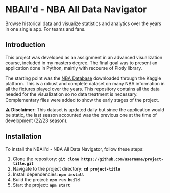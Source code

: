 # NBAll'd - NBA All Data Navigator

Browse historical data and visualize statistics and analytics over the years in one single app. For teams and fans.

## Introduction

This project was developed as an assignment in an advanced visualization course, included in my masters degree. The final goal was to present an application done in Python, mainly with recourse of Plotly library.

The starting point was the [NBA Database](https://www.kaggle.com/datasets/wyattowalsh/basketball) downloaded through the Kaggle platform. This is a robust and complete dataset on many NBA information in all the fixtures played over the years. This repository contains all the data needed for the visualization so no data treatment is necessary. Complementary files were added to show the early stages of the project.

:warning: **Disclaimer**: This dataset is updated daily but since the application would be static, the last season accounted was the previous one at the time of development (22/23 season).

## **Installation**

To install the NBAll'd - NBA All Data Navigator, follow these steps:

1. Clone the repository: **`git clone https://github.com/username/project-title.git`**
2. Navigate to the project directory: **`cd project-title`**
3. Install dependencies: **`npm install`**
4. Build the project: **`npm run build`**
5. Start the project: **`npm start`**

